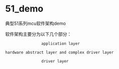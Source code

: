 # 51_demo
典型51系列mcu软件架构demo

软件架构主要分为以下几个部分：

                    application layer
                  
    hardware abstract layer and complex driver layer 
 
                    driver layer 

